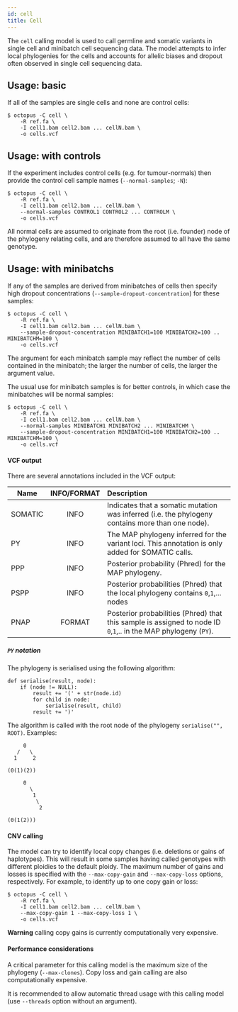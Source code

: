 ```yaml
---
id: cell
title: Cell
---
```


The `cell` calling model is used to call germline and somatic variants in single cell and minibatch cell sequencing data. The model attempts to infer local phylogenies for the cells and accounts for allelic biases and dropout often observed in single cell sequencing data.

## Usage: basic

If all of the samples are single cells and none are control cells:

```shell
$ octopus -C cell \
    -R ref.fa \
    -I cell1.bam cell2.bam ... cellN.bam \
    -o cells.vcf
```

## Usage: with controls

If the experiment includes control cells (e.g. for tumour-normals) then provide the control cell sample names (`--normal-samples`; `-N`):

```shell
$ octopus -C cell \
    -R ref.fa \
    -I cell1.bam cell2.bam ... cellN.bam \
    --normal-samples CONTROL1 CONTROL2 ... CONTROLM \
    -o cells.vcf
```

All normal cells are assumed to originate from the root (i.e. founder) node of the phylogeny relating cells, and are therefore assumed to all have the same genotype.

## Usage: with minibatchs

If any of the samples are derived from minibatches of cells then specify high dropout concentrations (`--sample-dropout-concentration`) for these samples:

```shell
$ octopus -C cell \
    -R ref.fa \
    -I cell1.bam cell2.bam ... cellN.bam \
    --sample-dropout-concentration MINIBATCH1=100 MINIBATCH2=100 .. MINIBATCHM=100 \
    -o cells.vcf
```

The argument for each minibatch sample may reflect the number of cells contained in the minibatch; the larger the number of cells, the larger the argument value.

The usual use for minibatch samples is for better controls, in which case the minibatches will be normal samples:

```shell
$ octopus -C cell \
    -R ref.fa \
    -I cell1.bam cell2.bam ... cellN.bam \
    --normal-samples MINIBATCH1 MINIBATCH2 ... MINIBATCHM \
    --sample-dropout-concentration MINIBATCH1=100 MINIBATCH2=100 .. MINIBATCHM=100 \
    -o cells.vcf
```

#### VCF output

There are several annotations included in the VCF output:

| Name        | INFO/FORMAT           | Description  |
| ------------- |:-------------:| :-----|
| SOMATIC      | INFO | Indicates that a somatic mutation was inferred (i.e. the phylogeny contains more than one node). |
| PY      | INFO | The MAP phylogeny inferred for the variant loci. This annotation is only added for SOMATIC calls. |
| PPP      | INFO | Posterior probability (Phred) for the MAP phylogeny. |
| PSPP      | INFO | Posterior probabilities (Phred) that the local phylogeny contains `0`,`1`,... nodes |
| PNAP      | FORMAT | Posterior probabilities (Phred) that this sample is assigned to node ID `0`,`1`,.. in the MAP phylogeny (`PY`). |

##### `PY` notation

The phylogeny is serialised using the following algorithm:

```
def serialise(result, node):
    if (node != NULL):
        result += '(' + str(node.id)
        for child in node:
            serialise(result, child)
        result += ')'
```

The algorithm is called with the root node of the phylogeny `serialise("", ROOT)`. Examples:

```
     0
   /   \
  1     2

(0(1)(2))
```

```
     0
       \
        1
         \
          2

(0(1(2)))
```

#### CNV calling

The model can try to identify local copy changes (i.e. deletions or gains of haplotypes). This will result in some samples having called genotypes with different ploidies to the default ploidy. The maximum number of gains and losses is specified with the `--max-copy-gain` and `--max-copy-loss` options, respectively. For example, to identify up to one copy gain or loss:

```shell
$ octopus -C cell \
    -R ref.fa \
    -I cell1.bam cell2.bam ... cellN.bam \
    --max-copy-gain 1 --max-copy-loss 1 \
    -o cells.vcf
```
**Warning** calling copy gains is currently computationally very expensive.

#### Performance considerations

A critical parameter for this calling model is the maximum size of the phylogeny (`--max-clones`). Copy loss and gain calling are also computationally expensive.

It is recommended to allow automatic thread usage with this calling model (use `--threads` option without an argument).